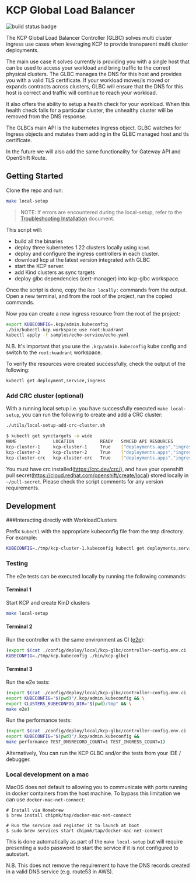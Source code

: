 # KCP Global Load Balancer

![build status badge](https://github.com/kuadrant/kcp-glbc/actions/workflows/ci.yaml/badge.svg)

The KCP Global Load Balancer Controller (GLBC) solves multi cluster ingress use cases when leveraging KCP to provide transparent multi cluster deployments. 

The main use case it solves currently is providing you with a single host that can be used to access your workload and bring traffic to the correct physical clusters. The GLBC manages the DNS for this host and provides you with a valid TLS certificate. If your workload moves/is moved or expands contracts across clusters, GLBC will ensure that the DNS for this host is correct and traffic will continue to reach your workload.

It also offers the ability to setup a health check for your workload. When this health check fails for a particular cluster, the unhealthy cluster will be removed from the DNS response.

The GLBCs main API is the kubernetes Ingress object. GLBC watches for Ingress objects and mutates them adding in the GLBC managed host and tls certificate. 

In the future we will also add the same functionality for Gateway API and OpenShift Route. 

## Getting Started

Clone the repo and run:

```bash
make local-setup
```
> NOTE: If errors are encountered during the local-setup, refer to the [Troubleshooting Installation](https://github.com/Kuadrant/kcp-glbc/blob/main/docs/troubleshooting.md) document.

This script will:

- build all the binaries
- deploy three kubernetes 1.22 clusters locally using `kind`.
- deploy and configure the ingress controllers in each cluster.
- download kcp at the latest version integrated with GLBC
- start the KCP server.
- add Kind clusters as sync targets
- deploy glbc dependencies (cert-manager) into kcp-glbc workspace.
    

Once the script is done, copy the `Run locally:` commands from the output.
Open a new terminal, and from the root of the project, run the copied commands.

Now you can create a new ingress resource from the root of the project:

```bash 
export KUBECONFIG=.kcp/admin.kubeconfig
./bin/kubectl-kcp workspace use root:kuadrant
kubectl apply -f samples/echo-service/echo.yaml
```
N.B. It's important that you use the `.kcp/admin.kubeconfig` kube config and switch to the `root:kuadrant` workspace.

To verify the resources were created successfully, check the output of the following:

```bash
kubectl get deployment,service,ingress
```

### Add CRC cluster (optional)

With a running local setup i.e. you have successfully executed `make local-setup`, you can run the following to create and add a CRC cluster:

```bash
./utils/local-setup-add-crc-cluster.sh
```

```bash
$ kubectl get synctargets -o wide
NAME              LOCATION          READY   SYNCED API RESOURCES
kcp-cluster-1     kcp-cluster-1     True    ["deployments.apps","ingresses.networking.k8s.io","secrets","services"]
kcp-cluster-2     kcp-cluster-2     True    ["deployments.apps","ingresses.networking.k8s.io","secrets","services"]
kcp-cluster-crc   kcp-cluster-crc   True    ["deployments.apps","ingresses.networking.k8s.io","secrets","services"]
```

You must have crc installed(https://crc.dev/crc/), and have your openshift pull secret(https://cloud.redhat.com/openshift/create/local) stored locally in `~/pull-secret`. 
Please check the script comments for any version requirements.

## Development

###Interacting directly with WorkloadClusters

Prefix `kubectl` with the appropriate kubeconfig file from the tmp directory.
For example:

```bash
KUBECONFIG=./tmp/kcp-cluster-1.kubeconfig kubectl get deployments,services,ingress --all-namespaces
```

### Testing

The e2e tests can be executed locally by running the following commands:

#### Terminal 1

Start KCP and create KinD clusters
```bash
make local-setup
```

#### Terminal 2

Run the controller with the same environment as CI ([e2e](.github/workflows/e2e.yaml)):
```bash
(export $(cat ./config/deploy/local/kcp-glbc/controller-config.env.ci | xargs) && \
KUBECONFIG=./tmp/kcp.kubeconfig ./bin/kcp-glbc)
```

#### Terminal 3

Run the e2e tests:

```bash
(export $(cat ./config/deploy/local/kcp-glbc/controller-config.env.ci | xargs) && \
export KUBECONFIG="$(pwd)"/.kcp/admin.kubeconfig && \
export CLUSTERS_KUBECONFIG_DIR="$(pwd)/tmp" && \
make e2e)
```

Run the performance tests:

```bash
(export $(cat ./config/deploy/local/kcp-glbc/controller-config.env.ci | xargs) && \
export KUBECONFIG="$(pwd)"/.kcp/admin.kubeconfig &&
make performance TEST_DNSRECORD_COUNT=1 TEST_INGRESS_COUNT=1)
```

Alternatively, You can run the KCP GLBC and/or the tests from your IDE / debugger.

### Local development on a mac
MacOS does not default to allowing you to communicate with ports running in docker containers from the host machine. To bypass this limitation we can use `docker-mac-net-connect`:
```
# Install via Homebrew
$ brew install chipmk/tap/docker-mac-net-connect

# Run the service and register it to launch at boot
$ sudo brew services start chipmk/tap/docker-mac-net-connect
```

This is done automatically as part of the `make local-setup` but will require presenting a sudo password to start the service if it is not configured to autostart.

N.B. This does not remove the requirement to have the DNS records created in a valid DNS service (e.g. route53 in AWS).

